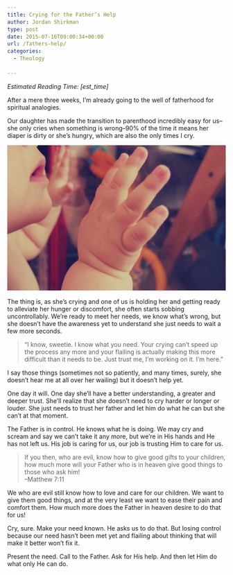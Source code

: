 ```yaml
---
title: Crying for the Father’s Help
author: Jordan Shirkman
type: post
date: 2015-07-16T09:00:34+00:00
url: /fathers-help/
categories:
  - Theology

---
```

_Estimated Reading Time: [est_time]_

After a mere three weeks, I’m already going to the well of fatherhood for spiritual analogies.

Our daughter has made the transition to parenthood incredibly easy for us–she only cries when something is wrong–90% of the time it means her diaper is dirty or she’s hungry, which are also the only times I cry.

![Image](/static/images/baby.jpeg) 

The thing is, as she’s crying and one of us is holding her and getting ready to alleviate her hunger or discomfort, she often starts sobbing uncontrollably. We’re ready to meet her needs, we know what’s wrong, but she doesn’t have the awareness yet to understand she just needs to wait a few more seconds.

> “I know, sweetie. I know what you need. Your crying can’t speed up the process any more and your flailing is actually making this more difficult than it needs to be. Just trust me, I’m working on it. I’m here.”

I say those things (sometimes not so patiently, and many times, surely, she doesn’t hear me at all over her wailing) but it doesn’t help yet.

One day it will. One day she’ll have a better understanding, a greater and deeper trust. She’ll realize that she doesn’t need to cry harder or longer or louder. She just needs to trust her father and let him do what he can but she can’t at that moment.

The Father is in control. He knows what he is doing. We may cry and scream and say we can’t take it any more, but we’re in His hands and He has not left us. His job is caring for us, our job is trusting Him to care for us.

> If you then, who are evil, know how to give good gifts to your children, how much more will your Father who is in heaven give good things to those who ask him!  
> –Matthew 7:11

We who are evil still know how to love and care for our children. We want to give them good things, and at the very least we want to ease their pain and comfort them. How much more does the Father in heaven desire to do that for us!

Cry, sure. Make your need known. He asks us to do that. But losing control because our need hasn’t been met yet and flailing about thinking that will make it better won’t fix it.

Present the need. Call to the Father. Ask for His help. And then let Him do what only He can do.